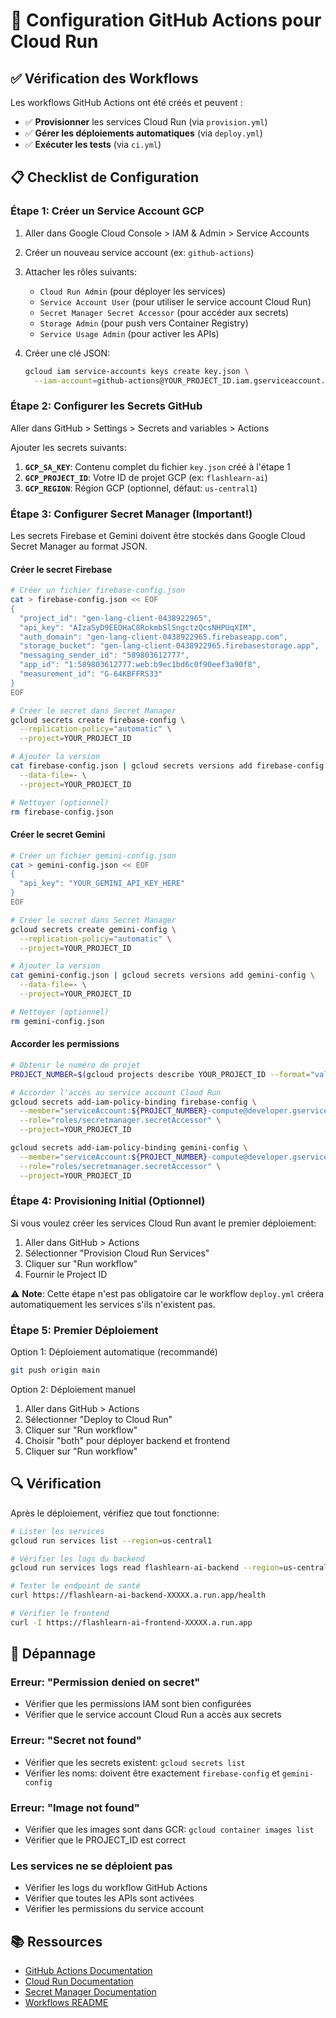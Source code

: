 # 🚀 Configuration GitHub Actions pour Cloud Run

## ✅ Vérification des Workflows

Les workflows GitHub Actions ont été créés et peuvent :
- ✅ **Provisionner** les services Cloud Run (via `provision.yml`)
- ✅ **Gérer les déploiements automatiques** (via `deploy.yml`)
- ✅ **Exécuter les tests** (via `ci.yml`)

## 📋 Checklist de Configuration

### Étape 1: Créer un Service Account GCP

1. Aller dans Google Cloud Console > IAM & Admin > Service Accounts
2. Créer un nouveau service account (ex: `github-actions`)
3. Attacher les rôles suivants:
   - `Cloud Run Admin` (pour déployer les services)
   - `Service Account User` (pour utiliser le service account Cloud Run)
   - `Secret Manager Secret Accessor` (pour accéder aux secrets)
   - `Storage Admin` (pour push vers Container Registry)
   - `Service Usage Admin` (pour activer les APIs)

4. Créer une clé JSON:
   ```bash
   gcloud iam service-accounts keys create key.json \
     --iam-account=github-actions@YOUR_PROJECT_ID.iam.gserviceaccount.com
   ```

### Étape 2: Configurer les Secrets GitHub

Aller dans GitHub > Settings > Secrets and variables > Actions

Ajouter les secrets suivants:

1. **`GCP_SA_KEY`**: Contenu complet du fichier `key.json` créé à l'étape 1
2. **`GCP_PROJECT_ID`**: Votre ID de projet GCP (ex: `flashlearn-ai`)
3. **`GCP_REGION`**: Région GCP (optionnel, défaut: `us-central1`)

### Étape 3: Configurer Secret Manager (Important!)

Les secrets Firebase et Gemini doivent être stockés dans Google Cloud Secret Manager au format JSON.

#### Créer le secret Firebase

```bash
# Créer un fichier firebase-config.json
cat > firebase-config.json << EOF
{
  "project_id": "gen-lang-client-0438922965",
  "api_key": "AIzaSyD9EEOHaC8RokmbSlSngctzQcsNHPUqXIM",
  "auth_domain": "gen-lang-client-0438922965.firebaseapp.com",
  "storage_bucket": "gen-lang-client-0438922965.firebasestorage.app",
  "messaging_sender_id": "589803612777",
  "app_id": "1:589803612777:web:b9ec1bd6c0f90eef3a90f8",
  "measurement_id": "G-64KBFFRS33"
}
EOF

# Créer le secret dans Secret Manager
gcloud secrets create firebase-config \
  --replication-policy="automatic" \
  --project=YOUR_PROJECT_ID

# Ajouter la version
cat firebase-config.json | gcloud secrets versions add firebase-config \
  --data-file=- \
  --project=YOUR_PROJECT_ID

# Nettoyer (optionnel)
rm firebase-config.json
```

#### Créer le secret Gemini

```bash
# Créer un fichier gemini-config.json
cat > gemini-config.json << EOF
{
  "api_key": "YOUR_GEMINI_API_KEY_HERE"
}
EOF

# Créer le secret dans Secret Manager
gcloud secrets create gemini-config \
  --replication-policy="automatic" \
  --project=YOUR_PROJECT_ID

# Ajouter la version
cat gemini-config.json | gcloud secrets versions add gemini-config \
  --data-file=- \
  --project=YOUR_PROJECT_ID

# Nettoyer (optionnel)
rm gemini-config.json
```

#### Accorder les permissions

```bash
# Obtenir le numéro de projet
PROJECT_NUMBER=$(gcloud projects describe YOUR_PROJECT_ID --format="value(projectNumber)")

# Accorder l'accès au service account Cloud Run
gcloud secrets add-iam-policy-binding firebase-config \
  --member="serviceAccount:${PROJECT_NUMBER}-compute@developer.gserviceaccount.com" \
  --role="roles/secretmanager.secretAccessor" \
  --project=YOUR_PROJECT_ID

gcloud secrets add-iam-policy-binding gemini-config \
  --member="serviceAccount:${PROJECT_NUMBER}-compute@developer.gserviceaccount.com" \
  --role="roles/secretmanager.secretAccessor" \
  --project=YOUR_PROJECT_ID
```

### Étape 4: Provisioning Initial (Optionnel)

Si vous voulez créer les services Cloud Run avant le premier déploiement:

1. Aller dans GitHub > Actions
2. Sélectionner "Provision Cloud Run Services"
3. Cliquer sur "Run workflow"
4. Fournir le Project ID

⚠️ **Note**: Cette étape n'est pas obligatoire car le workflow `deploy.yml` créera automatiquement les services s'ils n'existent pas.

### Étape 5: Premier Déploiement

Option 1: Déploiement automatique (recommandé)
```bash
git push origin main
```

Option 2: Déploiement manuel
1. Aller dans GitHub > Actions
2. Sélectionner "Deploy to Cloud Run"
3. Cliquer sur "Run workflow"
4. Choisir "both" pour déployer backend et frontend
5. Cliquer sur "Run workflow"

## 🔍 Vérification

Après le déploiement, vérifiez que tout fonctionne:

```bash
# Lister les services
gcloud run services list --region=us-central1

# Vérifier les logs du backend
gcloud run services logs read flashlearn-ai-backend --region=us-central1 --limit=50

# Tester le endpoint de santé
curl https://flashlearn-ai-backend-XXXXX.a.run.app/health

# Vérifier le frontend
curl -I https://flashlearn-ai-frontend-XXXXX.a.run.app
```

## 🐛 Dépannage

### Erreur: "Permission denied on secret"
- Vérifier que les permissions IAM sont bien configurées
- Vérifier que le service account Cloud Run a accès aux secrets

### Erreur: "Secret not found"
- Vérifier que les secrets existent: `gcloud secrets list`
- Vérifier les noms: doivent être exactement `firebase-config` et `gemini-config`

### Erreur: "Image not found"
- Vérifier que les images sont dans GCR: `gcloud container images list`
- Vérifier que le PROJECT_ID est correct

### Les services ne se déploient pas
- Vérifier les logs du workflow GitHub Actions
- Vérifier que toutes les APIs sont activées
- Vérifier les permissions du service account

## 📚 Ressources

- [GitHub Actions Documentation](https://docs.github.com/en/actions)
- [Cloud Run Documentation](https://cloud.google.com/run/docs)
- [Secret Manager Documentation](https://cloud.google.com/secret-manager/docs)
- [Workflows README](./workflows/README.md)


